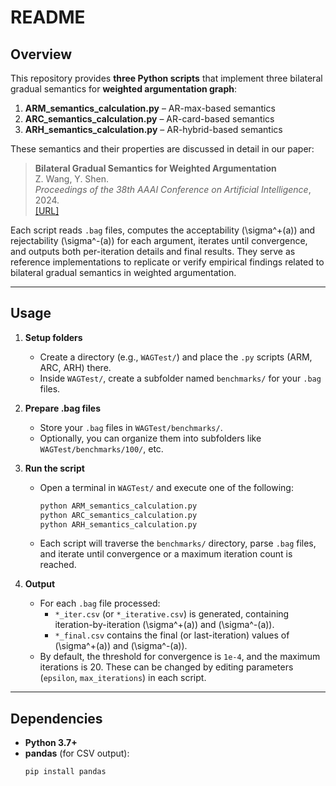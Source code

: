 # README

## Overview
This repository provides **three Python scripts** that implement three bilateral gradual semantics for **weighted argumentation graph**:

1. **ARM_semantics_calculation.py** – AR-max-based semantics  
2. **ARC_semantics_calculation.py** – AR-card-based semantics  
3. **ARH_semantics_calculation.py** – AR-hybrid-based semantics  

These semantics and their properties are discussed in detail in our paper:

> **Bilateral Gradual Semantics for Weighted Argumentation**  
> Z. Wang, Y. Shen.  
> *Proceedings of the 38th AAAI Conference on Artificial Intelligence*, 2024.  
> [\[URL\]](https://ojs.aaai.org/index.php/AAAI/article/view/28945)

Each script reads `.bag` files, computes the acceptability \(\sigma^+(a)\) and rejectability \(\sigma^-(a)\) for each argument, iterates until convergence, and outputs both per-iteration details and final results. They serve as reference implementations to replicate or verify empirical findings related to bilateral gradual semantics in weighted argumentation.


---

## Usage

1. **Setup folders**  
   - Create a directory (e.g., `WAGTest/`) and place the `.py` scripts (ARM, ARC, ARH) there.  
   - Inside `WAGTest/`, create a subfolder named `benchmarks/` for your `.bag` files.

2. **Prepare .bag files**  
   - Store your `.bag` files in `WAGTest/benchmarks/`.  
   - Optionally, you can organize them into subfolders like `WAGTest/benchmarks/100/`, etc.

3. **Run the script**  
   - Open a terminal in `WAGTest/` and execute one of the following:
     ```bash
     python ARM_semantics_calculation.py
     python ARC_semantics_calculation.py
     python ARH_semantics_calculation.py
     ```
   - Each script will traverse the `benchmarks/` directory, parse `.bag` files, and iterate until convergence or a maximum iteration count is reached.

4. **Output**  
   - For each `.bag` file processed:
     - `*_iter.csv` (or `*_iterative.csv`) is generated, containing iteration-by-iteration \(\sigma^+(a)\) and \(\sigma^-(a)\).
     - `*_final.csv` contains the final (or last-iteration) values of \(\sigma^+(a)\) and \(\sigma^-(a)\).
   - By default, the threshold for convergence is `1e-4`, and the maximum iterations is 20. These can be changed by editing parameters (`epsilon`, `max_iterations`) in each script.

---

## Dependencies

- **Python 3.7+**  
- **pandas** (for CSV output):
  ```bash
  pip install pandas
